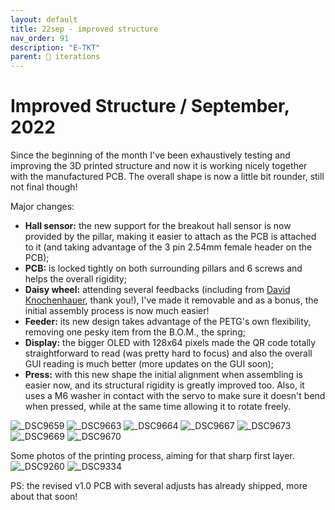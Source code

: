 ```yaml
---
layout: default
title: 22sep - improved structure
nav_order: 91
description: "E-TKT"
parent: 🧬 iterations
---
```


# **Improved Structure** / September, 2022

Since the beginning of the month I've been exhaustively testing and improving the 3D printed structure and now it is working nicely together with the manufactured PCB. The overall shape is now a little bit rounder, still not final though!

Major changes:
- **Hall sensor:** the new support for the breakout hall sensor is now provided by the pillar, making it easier to attach as the PCB is attached to it (and taking advantage of the 3 pin 2.54mm female header on the PCB);
- **PCB:** is locked tightly on both surrounding pillars and 6 screws and helps the overall rigidity;
- **Daisy wheel:** attending several feedbacks (including from [David Knochenhauer](https://hackaday.io/Knochi), thank you!), I've made it removable and as a bonus, the initial assembly process is now much easier!
- **Feeder:** its new design takes advantage of the PETG's own flexibility, removing one pesky item from the B.O.M., the spring;
- **Display:** the bigger OLED with 128x64 pixels made the QR code totally straightforward to read (was pretty hard to focus) and also the overall GUI reading is much better (more updates on the GUI soon);
- **Press:** with this new shape the initial alignment when assembling is easier now, and its structural rigidity is greatly improved too. Also, it uses a M6 washer in contact with the servo to make sure it doesn't bend when pressed, while at the same time allowing it to rotate freely.

![_DSC9659](https://user-images.githubusercontent.com/15098003/193335118-07d62d13-90f0-4e82-86c1-cd3099904cd6.jpg)
![_DSC9663](https://user-images.githubusercontent.com/15098003/193335122-582a8d7f-4183-4e15-ab73-2533711dfe76.jpg)
![_DSC9664](https://user-images.githubusercontent.com/15098003/193335125-bf739464-f925-4ecf-9acd-0a434d1f4cfc.jpg)
![_DSC9667](https://user-images.githubusercontent.com/15098003/193335127-1784a8a6-04d6-4234-88f2-68f483db6277.jpg)
![_DSC9673](https://user-images.githubusercontent.com/15098003/193335131-c0c9848b-f6cf-4174-95be-398f569ca792.jpg)
![_DSC9669](https://user-images.githubusercontent.com/15098003/193335128-25879c17-8a36-4e34-b42e-d1b04feef91d.jpg)
![_DSC9670](https://user-images.githubusercontent.com/15098003/193335129-25b30d9c-237c-4316-a15b-357184e8c5af.jpg)

Some photos of the printing process, aiming for that sharp first layer.
![_DSC9260](https://user-images.githubusercontent.com/15098003/193335076-25f186e0-06e0-4537-8b26-56303f343520.jpg)
![_DSC9334](https://user-images.githubusercontent.com/15098003/193335080-9c037856-98a6-4471-bde0-26e813ab89c5.jpg)

PS: the revised v1.0 PCB with several adjusts has already shipped, more about that soon!
